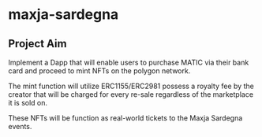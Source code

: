 # maxja-sardegna

## Project Aim

Implement a Dapp that will enable users to purchase MATIC via their bank card and proceed to mint NFTs on the polygon network.

The mint function will utilize ERC1155/ERC2981 possess a royalty fee by the creator that will be charged for every re-sale regardless of the marketplace it is sold on.

These NFTs will be function as real-world tickets to the Maxja Sardegna events.

